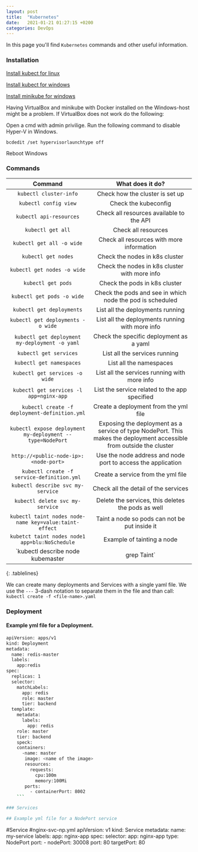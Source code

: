 ```yaml
---
layout: post
title:  "Kubernetes"
date:   2021-01-21 01:27:15 +0200
categories: DevOps
---
```

In this page you'll find `Kubernetes` commands and other useful information.

<style>
.tablelines table, .tablelines td, .tablelines th {
        border: 1px solid black;
        }
</style>

### Installation

[Install kubect for linux](https://kubernetes.io/docs/tasks/tools/install-kubectl-linux/)

[Install kubect for windows](https://kubernetes.io/docs/tasks/tools/install-kubectl-windows/)

[Install minikube for windows](https://minikube.sigs.k8s.io/docs/start/)

Having VirtualBox and minikube with Docker installed on the Windows-host might be a problem.
If VirtualBox does not work do the following:

Open a cmd with admin privilige.
Run the following command to disable Hyper-V in Windows.

`bcdedit /set hypervisorlaunchtype off`

Reboot Windows

### Commands

| **Command**  | **What does it do?** |
|:-------------:|:-------------:|
| `kubectl cluster-info`                                 | Check how the cluster is set up                           |
| `kubectl config view`                                  | Check the kubeconfig                                      |
| `kubectl api-resources`                                | Check all resources available to the API                  |
| `kubectl get all`                                      | Check all resources                                       |
| `kubectl get all -o wide`                              | Check all resources with more information                 |
| `kubectl get nodes`                                    | Check the nodes in k8s cluster                            |
| `kubectl get nodes -o wide`                            | Check the nodes in k8s cluster with more info             |
| `kubectl get pods`                                     | Check the pods in k8s cluster                             |
| `kubectl get pods -o wide`                             | Check the pods and see in which node the pod is scheduled |
| `kubectl get deployments`                              | List all the deployments running                          |
| `kubectl get deployments -o wide`                      | List all the deployments running with more info           |
| `kubectl get deployment my-deployment -o yaml`         | Check the specific deployment as a yaml                   |
| `kubectl get services`                                 | List all the services running                             |
| `kubectl get namespaces`                               | List all the namespaces                                   |
| `kubectl get services -o wide`                         | List all the services running with more info              |
| `kubectl get services -l app=nginx-app`                | List the service related to the app specified             |
| `kubectl create -f deployment-definition.yml`          | Create a deployment from the yml file                     |
| `kubectl expose deployment my-deployment --type=NodePort` | Exposing the deployment as a service of type NodePort. This makes the deployment accessible from outside the cluster   |
|`http://<public-node-ip>:<node-port>`|Use the node address and node port to access the application|
| `kubectl create -f service-definition.yml`             | Create a service from the yml file                        |
| `kubectl describe svc my-service`                      | Check all the detail of the services                      |
| `kubectl delete svc my-service`                        | Delete the services, this deletes the pods as well        |
| `kubectl taint nodes node-name key=value:taint-effect` | Taint a node so pods can not be put inside it             |
| `kubetct taint nodes node1 app=blu:NoSchedule`         | Example of tainting a node                                |
| `kubectl describe node kubemaster | grep Taint`        | not sure                                                  |
{: .tablelines}

We can create many deployments and Services with a single yaml file.
We use the `---` 3-dash notation to separate them in the file and than call:
`kubectl create -f <file-name>.yaml`

### Deployment

#### Example yml file for a Deployment.

```sh
apiVersion: apps/v1
kind: Deployment
metadata:
  name: redis-master
  labels:
    app:redis
spec:
  replicas: 1
  selector: 
    matchLabels:
      app: redis
      role: master
      tier: backend
  template:
    metadata:
      labels:
        app: redis
	role: master
	tier: backend
    speck:
	containers:
	  -name: master
	   image: <name of the image>
	   resources:
	     requests:
	       cpu:100m
	       memory:100Mi
	   ports:
	     - containerPort: 8002
	```

### Services

## Example yml file for a NodePort service

```
#Service
#nginx-svc-np.yml
apiVersion: v1
kind: Service
metadata:
  name: my-service
  labels:
    app: nginx-app
spec:
  selector:
    app: nginx-app
  type: NodePort
  port: 
    - nodePort: 30008
      port: 80
      targetPort: 80
```
